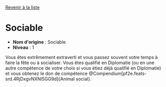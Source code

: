 [Revenir à la liste](..)

# Sociable

 * **Nom d'origine** : Sociable
 * **Niveau** : 1


<p><span id="ctl00_MainContent_DetailedOutput">Vous êtes extrêmement extraverti et vous passez souvent votre temps à faire la fête ou à socialiser. Vous êtes qualifié en Diplomatie (ou en une autre compétence de votre choix si vous étiez déjà qualifié en Diplomatie) et vous obtenez le don de compétence @Compendium[pf2e.feats-srd.4RjDxgvNXNl5GG9d]{Animal social}.&nbsp;</span></p>